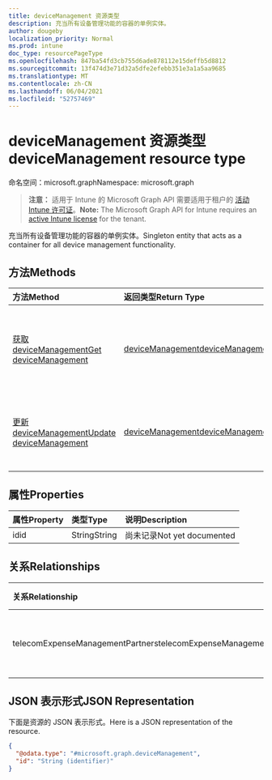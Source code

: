 ```yaml
---
title: deviceManagement 资源类型
description: 充当所有设备管理功能的容器的单例实体。
author: dougeby
localization_priority: Normal
ms.prod: intune
doc_type: resourcePageType
ms.openlocfilehash: 847ba54fd3cb755d6ade878112e15deffb5d8812
ms.sourcegitcommit: 13f474d3e71d32a5dfe2efebb351e3a1a5aa9685
ms.translationtype: MT
ms.contentlocale: zh-CN
ms.lasthandoff: 06/04/2021
ms.locfileid: "52757469"
---
```

# <a name="devicemanagement-resource-type"></a><span data-ttu-id="a76a9-103">deviceManagement 资源类型</span><span class="sxs-lookup"><span data-stu-id="a76a9-103">deviceManagement resource type</span></span>

<span data-ttu-id="a76a9-104">命名空间：microsoft.graph</span><span class="sxs-lookup"><span data-stu-id="a76a9-104">Namespace: microsoft.graph</span></span>

> <span data-ttu-id="a76a9-105">**注意：** 适用于 Intune 的 Microsoft Graph API 需要适用于租户的 [活动 Intune 许可证](https://go.microsoft.com/fwlink/?linkid=839381)。</span><span class="sxs-lookup"><span data-stu-id="a76a9-105">**Note:** The Microsoft Graph API for Intune requires an [active Intune license](https://go.microsoft.com/fwlink/?linkid=839381) for the tenant.</span></span>

<span data-ttu-id="a76a9-106">充当所有设备管理功能的容器的单例实体。</span><span class="sxs-lookup"><span data-stu-id="a76a9-106">Singleton entity that acts as a container for all device management functionality.</span></span>

## <a name="methods"></a><span data-ttu-id="a76a9-107">方法</span><span class="sxs-lookup"><span data-stu-id="a76a9-107">Methods</span></span>
|<span data-ttu-id="a76a9-108">方法</span><span class="sxs-lookup"><span data-stu-id="a76a9-108">Method</span></span>|<span data-ttu-id="a76a9-109">返回类型</span><span class="sxs-lookup"><span data-stu-id="a76a9-109">Return Type</span></span>|<span data-ttu-id="a76a9-110">说明</span><span class="sxs-lookup"><span data-stu-id="a76a9-110">Description</span></span>|
|:---|:---|:---|
|[<span data-ttu-id="a76a9-111">获取 deviceManagement</span><span class="sxs-lookup"><span data-stu-id="a76a9-111">Get deviceManagement</span></span>](../api/intune-tem-devicemanagement-get.md)|[<span data-ttu-id="a76a9-112">deviceManagement</span><span class="sxs-lookup"><span data-stu-id="a76a9-112">deviceManagement</span></span>](../resources/intune-tem-devicemanagement.md)|<span data-ttu-id="a76a9-113">读取 [deviceManagement](../resources/intune-tem-devicemanagement.md) 对象的属性和关系。</span><span class="sxs-lookup"><span data-stu-id="a76a9-113">Read properties and relationships of the [deviceManagement](../resources/intune-tem-devicemanagement.md) object.</span></span>|
|[<span data-ttu-id="a76a9-114">更新 deviceManagement</span><span class="sxs-lookup"><span data-stu-id="a76a9-114">Update deviceManagement</span></span>](../api/intune-tem-devicemanagement-update.md)|[<span data-ttu-id="a76a9-115">deviceManagement</span><span class="sxs-lookup"><span data-stu-id="a76a9-115">deviceManagement</span></span>](../resources/intune-tem-devicemanagement.md)|<span data-ttu-id="a76a9-116">更新 [deviceManagement](../resources/intune-tem-devicemanagement.md) 对象的属性。</span><span class="sxs-lookup"><span data-stu-id="a76a9-116">Update the properties of a [deviceManagement](../resources/intune-tem-devicemanagement.md) object.</span></span>|

## <a name="properties"></a><span data-ttu-id="a76a9-117">属性</span><span class="sxs-lookup"><span data-stu-id="a76a9-117">Properties</span></span>
|<span data-ttu-id="a76a9-118">属性</span><span class="sxs-lookup"><span data-stu-id="a76a9-118">Property</span></span>|<span data-ttu-id="a76a9-119">类型</span><span class="sxs-lookup"><span data-stu-id="a76a9-119">Type</span></span>|<span data-ttu-id="a76a9-120">说明</span><span class="sxs-lookup"><span data-stu-id="a76a9-120">Description</span></span>|
|:---|:---|:---|
|<span data-ttu-id="a76a9-121">id</span><span class="sxs-lookup"><span data-stu-id="a76a9-121">id</span></span>|<span data-ttu-id="a76a9-122">String</span><span class="sxs-lookup"><span data-stu-id="a76a9-122">String</span></span>|<span data-ttu-id="a76a9-123">尚未记录</span><span class="sxs-lookup"><span data-stu-id="a76a9-123">Not yet documented</span></span>|

## <a name="relationships"></a><span data-ttu-id="a76a9-124">关系</span><span class="sxs-lookup"><span data-stu-id="a76a9-124">Relationships</span></span>
|<span data-ttu-id="a76a9-125">关系</span><span class="sxs-lookup"><span data-stu-id="a76a9-125">Relationship</span></span>|<span data-ttu-id="a76a9-126">类型</span><span class="sxs-lookup"><span data-stu-id="a76a9-126">Type</span></span>|<span data-ttu-id="a76a9-127">说明</span><span class="sxs-lookup"><span data-stu-id="a76a9-127">Description</span></span>|
|:---|:---|:---|
|<span data-ttu-id="a76a9-128">telecomExpenseManagementPartners</span><span class="sxs-lookup"><span data-stu-id="a76a9-128">telecomExpenseManagementPartners</span></span>|<span data-ttu-id="a76a9-129">[telecomExpenseManagementPartner](../resources/intune-tem-telecomexpensemanagementpartner.md) 集合</span><span class="sxs-lookup"><span data-stu-id="a76a9-129">[telecomExpenseManagementPartner](../resources/intune-tem-telecomexpensemanagementpartner.md) collection</span></span>|<span data-ttu-id="a76a9-130">电信费用管理合作伙伴。</span><span class="sxs-lookup"><span data-stu-id="a76a9-130">The telecom expense management partners.</span></span>|

## <a name="json-representation"></a><span data-ttu-id="a76a9-131">JSON 表示形式</span><span class="sxs-lookup"><span data-stu-id="a76a9-131">JSON Representation</span></span>
<span data-ttu-id="a76a9-132">下面是资源的 JSON 表示形式。</span><span class="sxs-lookup"><span data-stu-id="a76a9-132">Here is a JSON representation of the resource.</span></span>
<!-- {
  "blockType": "resource",
  "keyProperty": "id",
  "@odata.type": "microsoft.graph.deviceManagement"
}
-->
``` json
{
  "@odata.type": "#microsoft.graph.deviceManagement",
  "id": "String (identifier)"
}
```




